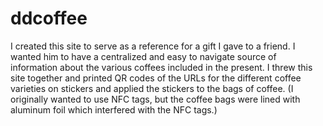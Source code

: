 # ddcoffee
I created this site to serve as a reference for a gift I gave to a friend.
I wanted him to have a centralized and easy to navigate source of information about the various coffees included in the present.
I threw this site together and printed QR codes of the URLs for the different coffee varieties on stickers and applied the stickers to the bags of coffee.
(I originally wanted to use NFC tags, but the coffee bags were lined with aluminum foil which interfered with the NFC tags.)
